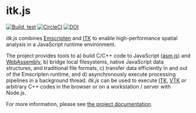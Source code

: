 itk.js
======

[![Build, test](https://github.com/InsightSoftwareConsortium/itk-wasm/actions/workflows/build-test.yml/badge.svg)](https://github.com/InsightSoftwareConsortium/itk-wasm/actions/workflows/build-test.yml)
[![CircleCI](https://img.shields.io/circleci/project/github/InsightSoftwareConsortium/itk-wasm/master.svg)](https://circleci.com/gh/InsightSoftwareConsortium/itk-wasm)
[![DOI](https://zenodo.org/badge/45812381.svg)](https://zenodo.org/badge/latestdoi/45812381)

*itk.js* combines [Emscripten](http://emscripten.org/) and
[ITK](https://www.itk.org/) to enable high-performance spatial analysis in a
JavaScript runtime environment.

The project provides tools to a) build C/C++ code to JavaScript
([asm.js](http://asmjs.org/)) and [WebAssembly](http://webassembly.org/), b)
bridge local filesystems, native JavaScript data structures, and traditional
file formats, c) transfer data efficiently in and out of the Emscripten
runtime, and d) asynchronously execute processing pipelines in a background
thread. *itk.js* can be used to execute [ITK](https://www.itk.org/),
[VTK](https://www.vtk.org/) or arbitrary C++ codes in the browser or on a
workstation / server with Node.js.

For more information, please see [the project
documentation](https://insightsoftwareconsortium.github.io/itk-wasm/).
